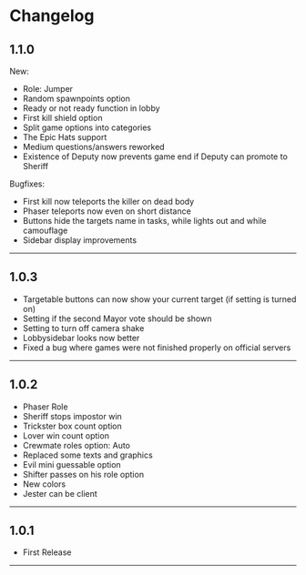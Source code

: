 # Changelog

  ## 1.1.0
  New:
  - Role: Jumper
  - Random spawnpoints option
  - Ready or not ready function in lobby
  - First kill shield option
  - Split game options into categories
  - The Epic Hats support
  - Medium questions/answers reworked
  - Existence of Deputy now prevents game end if Deputy can promote to Sheriff 

  Bugfixes:
  - First kill now teleports the killer on dead body
  - Phaser teleports now even on short distance
  - Buttons hide the targets name in tasks, while lights out and while camouflage
  - Sidebar display improvements
  ---

  ## 1.0.3
  - Targetable buttons can now show your current target (if setting is turned on)<br/>
  - Setting if the second Mayor vote should be shown<br/>
  - Setting to turn off camera shake<br/>
  - Lobbysidebar looks now better<br/>
  - Fixed a bug where games were not finished properly on official servers
  ---

  ## 1.0.2
  - Phaser Role<br/>
  - Sheriff stops impostor win<br/>
  - Trickster box count option<br/>
  - Lover win count option<br/>
  - Crewmate roles option: Auto<br/>
  - Replaced some texts and graphics<br/>
  - Evil mini guessable option<br/>
  - Shifter passes on his role option<br/>
  - New colors<br/>
  - Jester can be client<br/>
  ---

  ## 1.0.1
  - First Release
  ---
